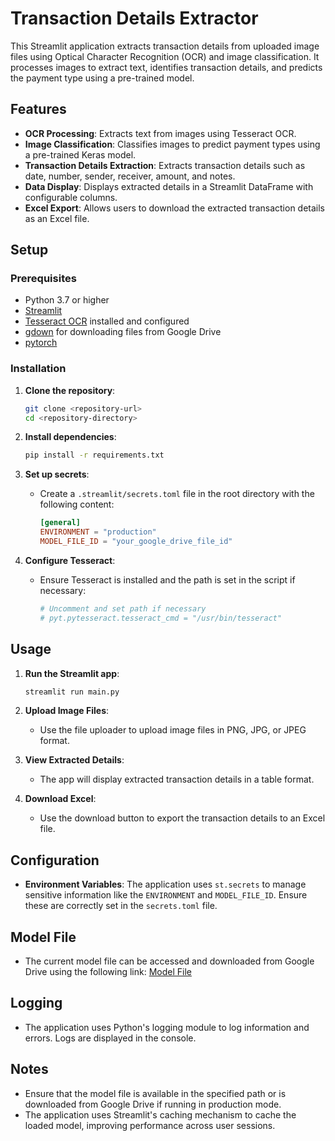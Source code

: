 # Transaction Details Extractor

This Streamlit application extracts transaction details from uploaded image files using Optical Character Recognition (OCR) and image classification. It processes images to extract text, identifies transaction details, and predicts the payment type using a pre-trained model.

## Features

- **OCR Processing**: Extracts text from images using Tesseract OCR.
- **Image Classification**: Classifies images to predict payment types using a pre-trained Keras model.
- **Transaction Details Extraction**: Extracts transaction details such as date, number, sender, receiver, amount, and notes.
- **Data Display**: Displays extracted details in a Streamlit DataFrame with configurable columns.
- **Excel Export**: Allows users to download the extracted transaction details as an Excel file.

## Setup

### Prerequisites

- Python 3.7 or higher
- [Streamlit](https://streamlit.io/)
- [Tesseract OCR](https://github.com/tesseract-ocr/tesseract) installed and configured
- [gdown](https://pypi.org/project/gdown/) for downloading files from Google Drive
- [pytorch](https://pytorch.org/docs/stable/index.html)

### Installation

1. **Clone the repository**:
   ```bash
   git clone <repository-url>
   cd <repository-directory>
   ```

2. **Install dependencies**:
   ```bash
   pip install -r requirements.txt
   ```

3. **Set up secrets**:
   - Create a `.streamlit/secrets.toml` file in the root directory with the following content:
     ```toml
     [general]
     ENVIRONMENT = "production"
     MODEL_FILE_ID = "your_google_drive_file_id"
     ```

4. **Configure Tesseract**:
   - Ensure Tesseract is installed and the path is set in the script if necessary:
     ```python
     # Uncomment and set path if necessary
     # pyt.pytesseract.tesseract_cmd = "/usr/bin/tesseract"
     ```

## Usage

1. **Run the Streamlit app**:
   ```bash
   streamlit run main.py
   ```

2. **Upload Image Files**:
   - Use the file uploader to upload image files in PNG, JPG, or JPEG format.

3. **View Extracted Details**:
   - The app will display extracted transaction details in a table format.

4. **Download Excel**:
   - Use the download button to export the transaction details to an Excel file.

## Configuration

- **Environment Variables**: The application uses `st.secrets` to manage sensitive information like the `ENVIRONMENT` and `MODEL_FILE_ID`. Ensure these are correctly set in the `secrets.toml` file.

## Model File

- The current model file can be accessed and downloaded from Google Drive using the following link:
  [Model File](https://drive.google.com/file/d/13cggBU0_JxeiwFeg86Kwp9Ql1xqojrXa/view?usp=sharing)

## Logging

- The application uses Python's logging module to log information and errors. Logs are displayed in the console.

## Notes

- Ensure that the model file is available in the specified path or is downloaded from Google Drive if running in production mode.
- The application uses Streamlit's caching mechanism to cache the loaded model, improving performance across user sessions.

